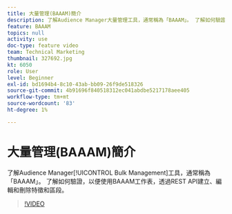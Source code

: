 ```yaml
---
title: 大量管理(BAAAM)簡介
description: 了解Audience Manager大量管理工具，通常稱為「BAAAM」。 了解如何驗證，以便使用BAAAM工作表，透過REST API建立、編輯和刪除特徵和區段。
feature: BAAAM
topics: null
activity: use
doc-type: feature video
team: Technical Marketing
thumbnail: 327692.jpg
kt: 6050
role: User
level: Beginner
exl-id: bd1694b4-8c10-43ab-bb09-26f9de518326
source-git-commit: 4b91696f840518312ec041abdbe5217178aee405
workflow-type: tm+mt
source-wordcount: '83'
ht-degree: 1%

---
```


# 大量管理(BAAAM)簡介

了解Audience Manager[!UICONTROL Bulk Management]工具，通常稱為「BAAAM」。 了解如何驗證，以便使用BAAAM工作表，透過REST API建立、編輯和刪除特徵和區段。

>[!VIDEO](https://video.tv.adobe.com/v/327692/?quality=12&learn=on)
